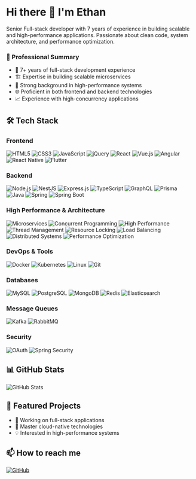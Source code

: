 # Hi there 👋 I'm Ethan

Senior Full-stack developer with 7 years of experience in building scalable and high-performance applications. Passionate about clean code, system architecture, and performance optimization.

### 🎯 Professional Summary
- 💪 7+ years of full-stack development experience
- 🏗️ Expertise in building scalable microservices
- 🚀 Strong background in high-performance systems
- 🌐 Proficient in both frontend and backend technologies
- 📈 Experience with high-concurrency applications

## 🛠 Tech Stack

### Frontend
![HTML5](https://img.shields.io/badge/-HTML5-E34F26?style=flat-square&logo=html5&logoColor=white)
![CSS3](https://img.shields.io/badge/-CSS3-1572B6?style=flat-square&logo=css3&logoColor=white)
![JavaScript](https://img.shields.io/badge/-JavaScript-F7DF1E?style=flat-square&logo=javascript&logoColor=black)
![jQuery](https://img.shields.io/badge/-jQuery-0769AD?style=flat-square&logo=jquery&logoColor=white)
![React](https://img.shields.io/badge/-React-61DAFB?style=flat-square&logo=react&logoColor=black)
![Vue.js](https://img.shields.io/badge/-Vue.js-4FC08D?style=flat-square&logo=vue.js&logoColor=white)
![Angular](https://img.shields.io/badge/-Angular-DD0031?style=flat-square&logo=angular&logoColor=white)
![React Native](https://img.shields.io/badge/-React_Native-61DAFB?style=flat-square&logo=react&logoColor=black)
![Flutter](https://img.shields.io/badge/-Flutter-02569B?style=flat-square&logo=flutter&logoColor=white)

### Backend
![Node.js](https://img.shields.io/badge/-Node.js-339933?style=flat-square&logo=node.js&logoColor=white)
![NestJS](https://img.shields.io/badge/-NestJS-E0234E?style=flat-square&logo=nestjs&logoColor=white)
![Express.js](https://img.shields.io/badge/-Express.js-000000?style=flat-square&logo=express&logoColor=white)
![TypeScript](https://img.shields.io/badge/-TypeScript-3178C6?style=flat-square&logo=typescript&logoColor=white)
![GraphQL](https://img.shields.io/badge/-GraphQL-E10098?style=flat-square&logo=graphql&logoColor=white)
![Prisma](https://img.shields.io/badge/-Prisma-2D3748?style=flat-square&logo=prisma&logoColor=white)
![Java](https://img.shields.io/badge/-Java-007396?style=flat-square&logo=java&logoColor=white)
![Spring](https://img.shields.io/badge/-Spring-6DB33F?style=flat-square&logo=spring&logoColor=white)
![Spring Boot](https://img.shields.io/badge/-Spring_Boot-6DB33F?style=flat-square&logo=spring-boot&logoColor=white)

### High Performance & Architecture
![Microservices](https://img.shields.io/badge/-Microservices-1572B6?style=flat-square&logo=dotnet&logoColor=white)
![Concurrent Programming](https://img.shields.io/badge/-Concurrent_Programming-FF6B6B?style=flat-square&logo=java&logoColor=white)
![High Performance](https://img.shields.io/badge/-High_Performance-00ADD8?style=flat-square&logo=go&logoColor=white)
![Thread Management](https://img.shields.io/badge/-Thread_Management-007396?style=flat-square&logo=java&logoColor=white)
![Resource Locking](https://img.shields.io/badge/-Resource_Locking-FFA116?style=flat-square&logo=java&logoColor=white)
![Load Balancing](https://img.shields.io/badge/-Load_Balancing-009639?style=flat-square&logo=nginx&logoColor=white)
![Distributed Systems](https://img.shields.io/badge/-Distributed_Systems-017CEE?style=flat-square&logo=apache&logoColor=white)
![Performance Optimization](https://img.shields.io/badge/-Performance_Optimization-3C873A?style=flat-square&logo=node.js&logoColor=white)

### DevOps & Tools
![Docker](https://img.shields.io/badge/-Docker-2496ED?style=flat-square&logo=docker&logoColor=white)
![Kubernetes](https://img.shields.io/badge/-Kubernetes-326CE5?style=flat-square&logo=kubernetes&logoColor=white)
![Linux](https://img.shields.io/badge/-Linux-FCC624?style=flat-square&logo=linux&logoColor=black)
![Git](https://img.shields.io/badge/-Git-F05032?style=flat-square&logo=git&logoColor=white)

### Databases
![MySQL](https://img.shields.io/badge/-MySQL-4479A1?style=flat-square&logo=mysql&logoColor=white)
![PostgreSQL](https://img.shields.io/badge/-PostgreSQL-336791?style=flat-square&logo=postgresql&logoColor=white)
![MongoDB](https://img.shields.io/badge/-MongoDB-47A248?style=flat-square&logo=mongodb&logoColor=white)
![Redis](https://img.shields.io/badge/-Redis-DC382D?style=flat-square&logo=redis&logoColor=white)
![Elasticsearch](https://img.shields.io/badge/-Elasticsearch-005571?style=flat-square&logo=elasticsearch&logoColor=white)

### Message Queues
![Kafka](https://img.shields.io/badge/-Kafka-231F20?style=flat-square&logo=apache-kafka&logoColor=white)
![RabbitMQ](https://img.shields.io/badge/-RabbitMQ-FF6600?style=flat-square&logo=rabbitmq&logoColor=white)

### Security
![OAuth](https://img.shields.io/badge/-OAuth-000000?style=flat-square&logo=oauth&logoColor=white)
![Spring Security](https://img.shields.io/badge/-Spring_Security-6DB33F?style=flat-square&logo=spring-security&logoColor=white)

## 📊 GitHub Stats

![GitHub Stats](https://github-readme-stats.vercel.app/api?username=hooooooouzx&show_icons=true&theme=radical)

## 🌟 Featured Projects

- 🚀 Working on full-stack applications
- 🌱 Master cloud-native technologies
- 💡 Interested in high-performance systems

## 📫 How to reach me

[![GitHub](https://img.shields.io/badge/-GitHub-181717?style=flat-square&logo=github&logoColor=white)](https://github.com/hooooooouzx)
